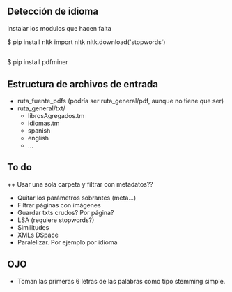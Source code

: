 
## Detección de idioma
Instalar los modulos que hacen falta

$ pip install nltk
import nltk
nltk.download('stopwords')

## 
$ pip install pdfminer

## Estructura de archivos de entrada
+ ruta_fuente_pdfs (podría ser ruta_general/pdf, aunque no tiene que ser)
+ ruta_general/txt/
    * librosAgregados.tm
    * idiomas.tm
    * spanish
    * english
    * ...

## To do
++ Usar una sola carpeta y filtrar con metadatos??
+ Quitar los parámetros sobrantes (meta...)
+ Filtrar páginas con imágenes
+ Guardar txts crudos? Por página?
+ LSA (requiere stopwords?)
+ Similitudes
+ XMLs DSpace
+ Paralelizar. Por ejemplo por idioma

## OJO
+ Toman las primeras 6 letras de las palabras como tipo stemming simple.
